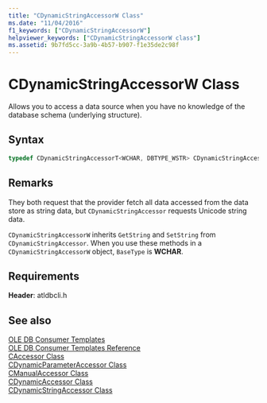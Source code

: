 ```yaml
---
title: "CDynamicStringAccessorW Class"
ms.date: "11/04/2016"
f1_keywords: ["CDynamicStringAccessorW"]
helpviewer_keywords: ["CDynamicStringAccessorW class"]
ms.assetid: 9b7fd5cc-3a9b-4b57-b907-f1e35de2c98f
---
```

# CDynamicStringAccessorW Class

Allows you to access a data source when you have no knowledge of the database schema (underlying structure).

## Syntax

```cpp
typedef CDynamicStringAccessorT<WCHAR, DBTYPE_WSTR> CDynamicStringAccessorW;
```

## Remarks

They both request that the provider fetch all data accessed from the data store as string data, but `CDynamicStringAccessor` requests Unicode string data.

`CDynamicStringAccessorW` inherits `GetString` and `SetString` from `CDynamicStringAccessor`. When you use these methods in a `CDynamicStringAccessorW` object, `BaseType` is **WCHAR**.

## Requirements

**Header**: atldbcli.h

## See also

[OLE DB Consumer Templates](../../data/oledb/ole-db-consumer-templates-cpp.md)<br/>
[OLE DB Consumer Templates Reference](../../data/oledb/ole-db-consumer-templates-reference.md)<br/>
[CAccessor Class](../../data/oledb/caccessor-class.md)<br/>
[CDynamicParameterAccessor Class](../../data/oledb/cdynamicparameteraccessor-class.md)<br/>
[CManualAccessor Class](../../data/oledb/cmanualaccessor-class.md)<br/>
[CDynamicAccessor Class](../../data/oledb/cdynamicaccessor-class.md)<br/>
[CDynamicStringAccessor Class](../../data/oledb/cdynamicstringaccessor-class.md)<br/>
